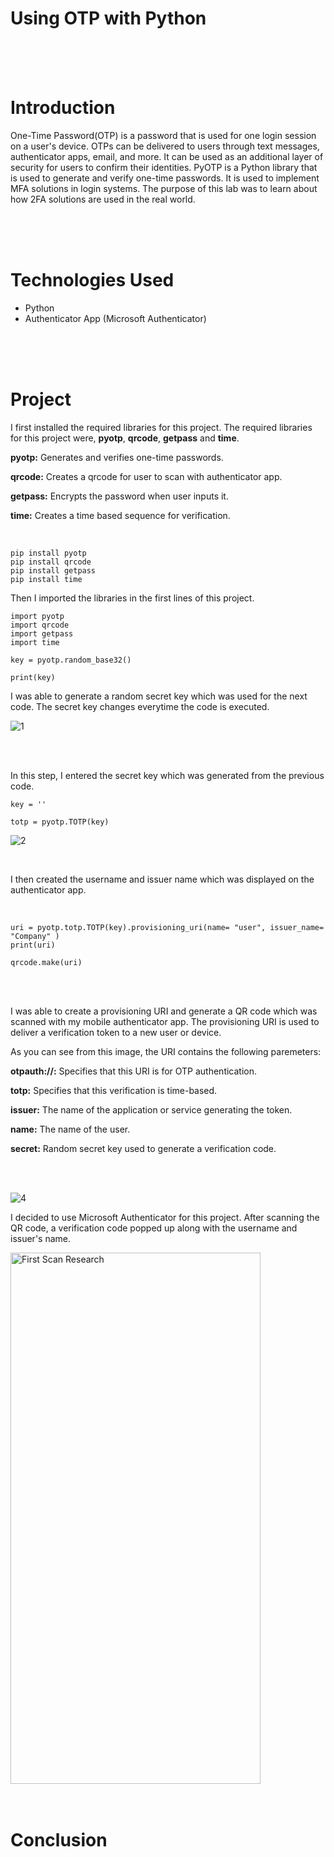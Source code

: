 # Using OTP with Python

<br>
<br>
<br>

# Introduction

One-Time Password(OTP) is a password that is used for one login session on a user's device. OTPs can be delivered to users through text messages, authenticator apps, email, and more. It can be used as an additional layer of security for users to confirm their identities. PyOTP is a Python library that is used to generate and verify one-time passwords. It is used to implement MFA solutions in login systems.
The purpose of this lab was to learn about how 2FA solutions are used in the real world. 

<br>
<br>
<br>

# Technologies Used

- Python
- Authenticator App (Microsoft Authenticator)

<br>
<br>
<br>

# Project

I first installed the required libraries for this project. The required libraries for this project were, **pyotp**, **qrcode**, **getpass** and **time**.


**pyotp:** Generates and verifies one-time passwords.

**qrcode:** Creates a qrcode for user to scan with authenticator app.

**getpass:** Encrypts the password when user inputs it.

**time:** Creates a time based sequence for verification.

<br>

```
pip install pyotp
pip install qrcode
pip install getpass
pip install time
```


Then I imported the libraries in the first lines of this project. 

```
import pyotp
import qrcode
import getpass
import time

key = pyotp.random_base32()

print(key)
```

I was able to generate a random secret key which was used for the next code. The secret key changes everytime the code is executed.

![1](https://github.com/obi298/Using-OTP-with-Python/assets/90945162/4472bad2-8a11-462c-b559-fc89b3b5b642)

<br>
<br>

In this step, I entered the secret key which was generated from the previous code. 

```
key = ''

totp = pyotp.TOTP(key)
```


![2](https://github.com/obi298/Using-OTP-with-Python/assets/90945162/1d72f98f-72c4-4015-8f1a-1d87ff79aa48)



<br>

I then created the username and issuer name which was displayed on the authenticator app. 

<br>

```
uri = pyotp.totp.TOTP(key).provisioning_uri(name= "user", issuer_name= "Company" )
print(uri)

qrcode.make(uri)
```
<br>
<br>

I was able to create a provisioning URI and generate a QR code which was scanned with my mobile authenticator app. The provisioning URI is used to deliver a verification token to a new user or device. 


As you can see from this image, the URI contains the following paremeters:
<br>

**otpauth://:** Specifies that this URI is for OTP authentication.

**totp:** Specifies that this verification is time-based.

**issuer:** The name of the application or service generating the token.

**name:** The name of the user.

**secret:** Random secret key used to generate a verification code.

<br>
<br>

![4](https://github.com/obi298/Using-OTP-with-Python/assets/90945162/55524e58-6a85-4d05-9821-f01dc10131d0)



I decided to use Microsoft Authenticator for this project. After scanning the QR code, a verification code popped up along with the username and issuer's name.
<br>

<img src="https://github.com/obi298/Using-OTP-with-Python/assets/90945162/fe77be7b-65f5-4221-ba76-56e91dad434e" alt="First Scan Research" width="400" height="850">



<br>
<br>
<br>

# Conclusion








